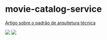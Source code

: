 <!-- [![Docker hub](https://badgen.net/badge//Docker%20Hub?icon=docker)](https://hub.docker.com/r/renatomefi/docker-testinfra/)
[![Docker hub](https://img.shields.io/docker/pulls/renatomefi/docker-testinfra.svg)](https://hub.docker.com/r/renatomefi/docker-testinfra/)
[![Docker hub](https://img.shields.io/microbadger/image-size/renatomefi/docker-testinfra/2.svg)](https://hub.docker.com/r/renatomefi/docker-testinfra/) -->


# movie-catalog-service

[Artigo sobre o padrão de arquitetura técnica](http://coinova.claro.com.br/arqtec/poc/)

![](https://drive.google.com/open?id=1aMjaEaPS-vg1lA3WG9GNDDTxTMJtuAtC "")
![](http://coinova.claro.com.br/wp-content/uploads/2019/05/POC-movie-catalog-service-k8s.png "")

